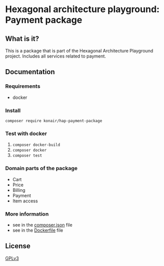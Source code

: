 # Hexagonal architecture playground: Payment package

## What is it?
This is a package that is part of the Hexagonal Architecture Playground project. Includes all services related to payment.

## Documentation

### Requirements
- docker

### Install
`composer require konair/hap-payment-package`

### Test with docker
1. `composer docker-build`
2. `composer docker`
3. `composer test`

### Domain parts of the package
- Cart
- Price
- Billing
- Payment
- Item access

### More information
- see in the [composer.json](composer.json) file
- see in the [Dockerfile](Dockerfile) file

## License
[GPLv3](LICENSE)
